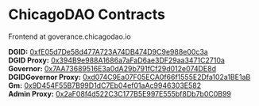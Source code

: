 # ChicagoDAO Contracts

Frontend at goverance.chicagodao.io

<b>DGID:</b> [0xfE05d7De58d477A723A74DB474D9C9e988e00c3a](https://polygonscan.com/address/0xfE05d7De58d477A723A74DB474D9C9e988e00c3a)<br/>
<b>DGID Proxy:</b> [0x394B9e988A1686a7aFaD6ae3DF29aa3471C2710a](https://polygonscan.com/address/0x394B9e988A1686a7aFaD6ae3DF29aa3471C2710a)<br/>
<b>Governor:</b> [0x7AA73689516E3a0dA29b791fCf29d012e074DE8d](https://polygonscan.com/address/0x7AA73689516E3a0dA29b791fCf29d012e074DE8d)<br/>
<b>DGIDGovernor Proxy:</b> [0xd074C9Ea07F05ECA0f66f1555E2Dfa102a1BE1aB](https://polygonscan.com/address/0xd074C9Ea07F05ECA0f66f1555E2Dfa102a1BE1aB)<br/>
<b>Gm:</b> [0x9D454F55B7B99D1dC7Eb04ef01aAc9946303E582](https://polygonscan.com/address/0x9D454F55B7B99D1dC7Eb04ef01aAc9946303E582)<br/>
<b>Admin Proxy:</b> [0x2aF08f4d522C3C177B5E997E555bf8Db7b0C0B99](https://polygonscan.com/address/0x2aF08f4d522C3C177B5E997E555bf8Db7b0C0B99)
